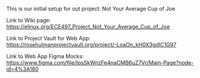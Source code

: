 This is our initial setup for out project: Not Your Average Cup of Joe

Link to Wiki page: https://elinux.org/ECE497_Project_Not_Your_Average_Cup_of_Joe

Link to Project Vault for Web App: https://rosehulmanprojectvault.org/project/-LoaOn_kH0X3gdlC1G97

Link to Web App Figma Mocks: https://www.figma.com/file/IpsSkWnzFe4naCMB6uZ7Vr/Main-Page?node-id=4%3A180